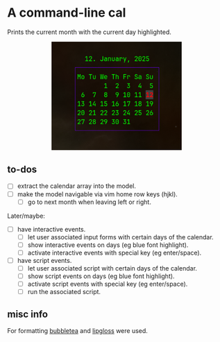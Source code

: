
# A command-line cal

Prints the current month with the current day highlighted.

<p align="center">
  <img src="./resources/example.png" width="300"/>
</p>

## to-dos

 - [ ] extract the calendar array into the model.
 - [ ] make the model navigable via vim home row keys (hjkl).
   - [ ] go to next month when leaving left or right.

Later/maybe:

 - [ ] have interactive events.
   - [ ] let user associated input forms with certain days of the calendar.
   - [ ] show interactive events on days (eg blue font highlight).
   - [ ] activate interactive events with special key (eg enter/space).
 - [ ] have script events.
   - [ ] let user associated script with certain days of the calendar.
   - [ ] show script events on days (eg blue font highlight).
   - [ ] activate script events with special key (eg enter/space).
   - [ ] run the associated script.

## misc info

For formatting [bubbletea](https://github.com/charmbracelet/bubbletea) and [lipgloss](https://github.com/charmbracelet/lipgloss) were used.
